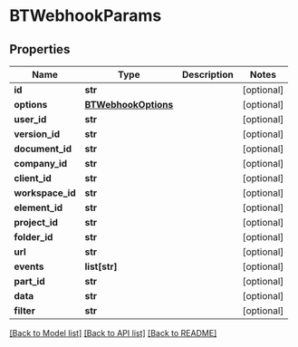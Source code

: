 # BTWebhookParams

## Properties
Name | Type | Description | Notes
------------ | ------------- | ------------- | -------------
**id** | **str** |  | [optional] 
**options** | [**BTWebhookOptions**](BTWebhookOptions.md) |  | [optional] 
**user_id** | **str** |  | [optional] 
**version_id** | **str** |  | [optional] 
**document_id** | **str** |  | [optional] 
**company_id** | **str** |  | [optional] 
**client_id** | **str** |  | [optional] 
**workspace_id** | **str** |  | [optional] 
**element_id** | **str** |  | [optional] 
**project_id** | **str** |  | [optional] 
**folder_id** | **str** |  | [optional] 
**url** | **str** |  | [optional] 
**events** | **list[str]** |  | [optional] 
**part_id** | **str** |  | [optional] 
**data** | **str** |  | [optional] 
**filter** | **str** |  | [optional] 

[[Back to Model list]](../README.md#documentation-for-models) [[Back to API list]](../README.md#documentation-for-api-endpoints) [[Back to README]](../README.md)


